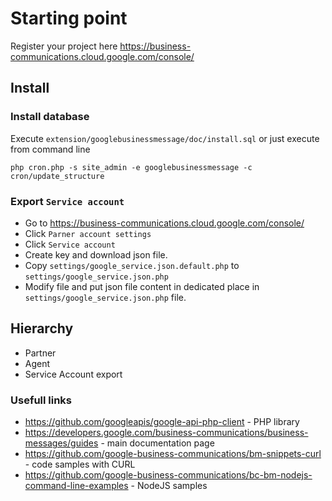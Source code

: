 # Starting point

Register your project here https://business-communications.cloud.google.com/console/

## Install

### Install database

Execute `extension/googlebusinessmessage/doc/install.sql` or just execute from command line

```
php cron.php -s site_admin -e googlebusinessmessage -c cron/update_structure
```

### Export `Service account`

* Go to https://business-communications.cloud.google.com/console/
* Click `Parner account settings`
* Click `Service account`
* Create key and download json file.
* Copy `settings/google_service.json.default.php` to `settings/google_service.json.php`
* Modify file and put json file content in dedicated place in `settings/google_service.json.php` file.

## Hierarchy

* Partner
* Agent
* Service Account export

### Usefull links

* https://github.com/googleapis/google-api-php-client - PHP library
* https://developers.google.com/business-communications/business-messages/guides - main documentation page
* https://github.com/google-business-communications/bm-snippets-curl - code samples with CURL
* https://github.com/google-business-communications/bc-bm-nodejs-command-line-examples - NodeJS samples